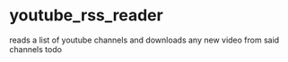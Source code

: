 # youtube_rss_reader
reads a list of youtube channels and downloads any new video from said channels
todo
